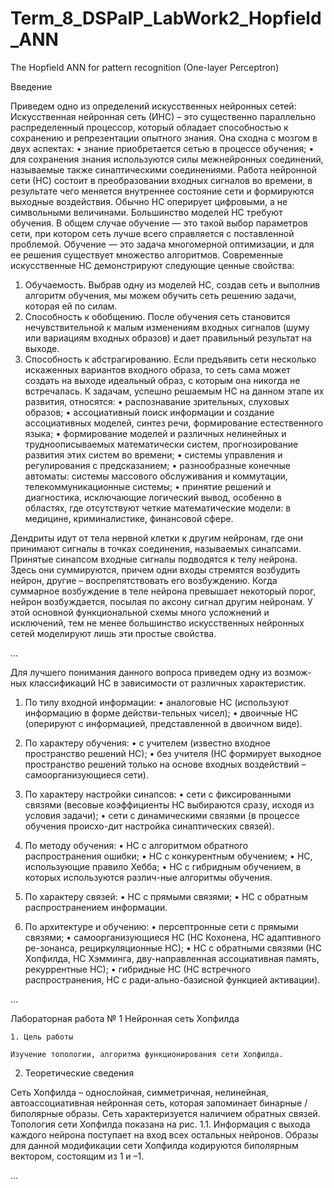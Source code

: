 # Term_8_DSPaIP_LabWork2_Hopfield_ANN
The Hopfield ANN for pattern recognition (One-layer Perceptron)

Введение

Приведем одно из определений искусственных нейронных сетей:
Искусственная нейронная сеть (ИНС) – это существенно параллельно распределенный процессор, который обладает способностью к сохранению и репрезентации опытного знания. Она сходна с мозгом в двух аспектах:
•	знание приобретается сетью в процессе обучения;
•	для сохранения знания используются силы межнейронных соединений, называемые также синаптическими соединениями.
Работа нейронной сети (НС) состоит в преобразовании входных сигналов во времени, в результате чего меняется внутреннее состояние сети и формируются выходные воздействия. Обычно НС оперирует цифровыми, а не символьными величинами. Большинство моделей НС требуют обучения. В общем случае обучение — это такой выбор параметров сети, при котором сеть лучше всего справляется с поставленной проблемой. Обучение — это задача многомерной оптимизации, и для ее решения существует множество алгоритмов.
Современные искусственные НС демонстрируют следующие ценные свойства:

1. Обучаемость. Выбрав одну из моделей НС, создав сеть и выполнив алгоритм обучения, мы можем обучить сеть решению задачи, которая ей по силам. 
2. Способность к обобщению. После обучения сеть становится нечувствительной к малым изменениям входных сигналов (шуму или вариациям входных образов) и дает правильный результат на выходе.
3. Способность к абстрагированию. Если предъявить сети несколько искаженных вариантов входного образа, то сеть сама может создать на выходе идеальный образ, с которым она никогда не встречалась.
К задачам, успешно решаемым НС на данном этапе их развития, относятся:
•	распознавание зрительных, слуховых образов;
•	ассоциативный поиск информации и создание ассоциативных моделей, синтез речи, формирование естественного языка;
•	формирование моделей и различных нелинейных и трудноописываемых математически систем, прогнозирование развития этих систем во времени;
•	системы управления и регулирования с предсказанием;
•	разнообразные конечные автоматы: системы массового обслуживания и коммутации, телекоммуникационные системы;
•	принятие решений и диагностика, исключающие логический вывод, особенно в областях, где отсутствуют четкие математические модели: в медицине, криминалистике, финансовой сфере.

Дендриты идут от тела нервной клетки к другим нейронам, где они принимают сигналы в точках соединения, называемых синапсами. Принятые синапсом входные сигналы подводятся к телу нейрона. Здесь они суммируются, причем одни входы стремятся возбудить нейрон, другие – воспрепятствовать его возбуждению. Когда суммарное возбуждение в теле нейрона превышает некоторый порог, нейрон возбуждается, посылая по аксону сигнал другим нейронам. У этой основной функциональной схемы много усложнений и исключений, тем не менее большинство искусственных нейронных сетей моделируют лишь эти простые свойства.

...

Для лучшего понимания данного вопроса приведем одну из возмож-ных классификаций НС в зависимости от различных характеристик.
1.	По типу входной информации:
•	аналоговые НС (используют информацию в форме действи-тельных чисел);
•	двоичные НС (оперируют с информацией, представленной в двоичном виде).

2.	По характеру обучения:
•	с учителем (известно входное пространство решений НС);
•	без учителя (НС формирует выходное пространство решений только на основе входных воздействий – самоорганизующиеся сети).

3.	По характеру настройки синапсов:
•	сети с фиксированными связями (весовые коэффициенты НС выбираются сразу, исходя из условия задачи);
•	сети с динамическими связями (в процессе обучения происхо-дит настройка синаптических связей).

4.	По методу обучения:
•	НС с алгоритмом обратного распространения ошибки;
•	НС с конкурентным обучением;
•	НС, использующие правило Хебба;
•	НС с гибридным обучением, в которых используются различ-ные алгоритмы обучения.

5.	По характеру связей:
•	НС с прямыми связями;
•	НС с обратным распространением информации.

6.	По архитектуре и обучению:
•	персептронные сети с прямыми связями;
•	самоорганизующиеся НС (НС Кохонена, НС адаптивного ре-зонанса, рециркуляционные НС);
•	НС с обратными связями (НС Хопфилда, НС Хэмминга, дву-направленная ассоциативная память, рекуррентные НС);
•	гибридные НС (НС встречного распространения, НС с ради-ально-базисной функцией активации).

...

Лабораторная работа № 1
Нейронная сеть Хопфилда

	1. Цель работы

	Изучение топологии, алгоритма функционирования сети Хопфилда.

2. Теоретические сведения

Сеть Хопфилда – однослойная, симметричная, нелинейная, автоассоциативная нейронная сеть, которая запоминает бинарные / биполярные образы. Сеть характеризуется наличием обратных связей. Топология сети Хопфилда показана на рис. 1.1. Информация с выхода каждого нейрона поступает на вход всех остальных нейронов. Образы для данной модификации сети Хопфилда кодируются биполярным вектором, состоящим из 1 и –1. 


...
